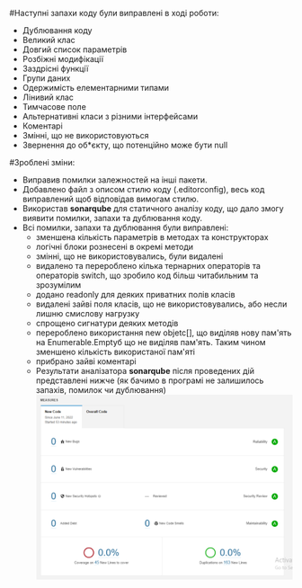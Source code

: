 #Наступні запахи коду були виправлені в ході роботи:
- Дублювання коду
- Великий клас
- Довгий список параметрів
- Розбіжні модифікації
- Заздрісні функції
- Групи даних
- Одержимість елементарними типами
- Лінивий клас
- Тимчасове поле
- Альтернативні класи з різними інтерфейсами
- Коментарі
- Змінні, що не використовуються
- Звернення до об*єкту, що потенційно може бути null 

#Зроблені зміни:
- Виправив помилки залежностей на інші пакети.
- Добавлено файл з описом стилю коду (.editorconfig), весь код виправлений щоб відповідав вимогам стилю.
- Використав **sonarqube** для статичного аналізу коду, що дало змогу виявити помилки, запахи та дублювання коду.
- Всі помилки, запахи та дублювання були виправлені:
    - зменшена кількість параметрів в методах та конструкторах
    - логічні блоки рознесені в окремі методи
    - змінні, що не використовувались, були видалені
    - видалено та перероблено кілька тернарних операторів та операторів switch, що зробило код більш читабильним та зрозумілим
    - додано readonly для деяких приватних полів класів
    - видалені зайві поля класів, що не використовувались, або несли лишню смислову нагрузку
    - спрощено сигнатури деяких методів
    - перероблено використання new objetc[], що виділяв нову пам'ять на Enumerable.Empty<object>б що не виділяв пам'ять. Таким чином зменшено кількість використаної пам'яті
    - прибрано зайві коментарі
- Результати аналізатора **sonarqube** після проведених дій представлені нижче (як бачимо в програмі не залишилось запахів, помилок чи дублювання)
![alt sonar](images/Screenshot_1.png "Sonar") 
